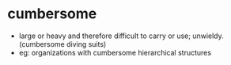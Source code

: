 # cumbersome
* large or heavy and therefore difficult to carry or use; unwieldy. (cumbersome diving suits)
* eg: organizations with cumbersome hierarchical structures
